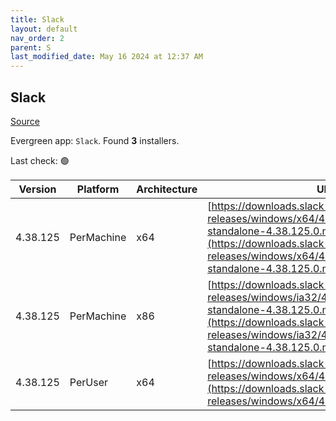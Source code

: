 ```yaml
---
title: Slack
layout: default
nav_order: 2
parent: S
last_modified_date: May 16 2024 at 12:37 AM
---
```


## Slack

[Source](https://slack.com/intl/en-au/help/articles/212475728-Deploy-Slack-via-Microsoft-Installer)

Evergreen app: `Slack`. Found **3** installers.

Last check: 🟢

| Version  | Platform   | Architecture | URI                                                                                                                                                                                                                |
| -------- | ---------- | ------------ | ------------------------------------------------------------------------------------------------------------------------------------------------------------------------------------------------------------------ |
| 4.38.125 | PerMachine | x64          | [https://downloads.slack-edge.com/desktop-releases/windows/x64/4.38.125/slack-standalone-4.38.125.0.msi](https://downloads.slack-edge.com/desktop-releases/windows/x64/4.38.125/slack-standalone-4.38.125.0.msi)   |
| 4.38.125 | PerMachine | x86          | [https://downloads.slack-edge.com/desktop-releases/windows/ia32/4.38.125/slack-standalone-4.38.125.0.msi](https://downloads.slack-edge.com/desktop-releases/windows/ia32/4.38.125/slack-standalone-4.38.125.0.msi) |
| 4.38.125 | PerUser    | x64          | [https://downloads.slack-edge.com/desktop-releases/windows/x64/4.38.125/SlackSetup.msi](https://downloads.slack-edge.com/desktop-releases/windows/x64/4.38.125/SlackSetup.msi)                                     |
